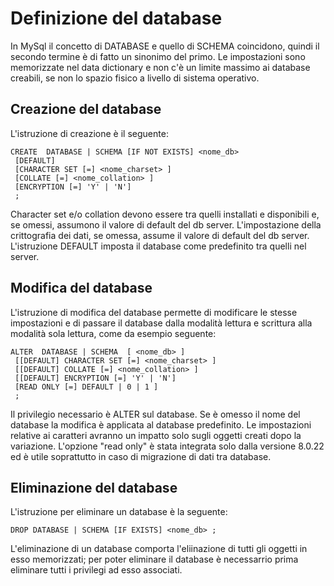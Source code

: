 # Definizione del database

In MySql il concetto di DATABASE e quello di SCHEMA coincidono, quindi il secondo termine è di fatto un sinonimo del primo.
Le impostazioni sono memorizzate nel data dictionary e non c'è un limite massimo ai database creabili, se non lo spazio fisico a livello di sistema operativo. 

## Creazione del database

L'istruzione di creazione è il seguente:

    CREATE  DATABASE | SCHEMA [IF NOT EXISTS] <nome_db>
     [DEFAULT] 
     [CHARACTER SET [=] <nome_charset> ] 
     [COLLATE [=] <nome_collation> ]
     [ENCRYPTION [=] 'Y' | 'N']
     ;

Character set e/o collation devono essere tra quelli installati e disponibili e, se omessi, assumono il valore di default del db server.
L'impostazione della crittografia dei dati, se omessa, assume il valore di default del db server.
L'istruzione DEFAULT imposta il database come predefinito tra quelli nel server.

## Modifica del database

L'istruzione di modifica del database permette di modificare le stesse impostazioni e di passare il database dalla modalità lettura e scrittura alla modalità sola lettura, come da esempio seguente:

    ALTER  DATABASE | SCHEMA  [ <nome_db> ]
     [[DEFAULT] CHARACTER SET [=] <nome_charset> ] 
     [[DEFAULT] COLLATE [=] <nome_collation> ]
     [[DEFAULT] ENCRYPTION [=] 'Y' | 'N']
     [READ ONLY [=] DEFAULT | 0 | 1 ]
     ;

Il privilegio necessario è ALTER sul database.
Se è omesso il nome del database la modifica è applicata al database predefinito.
Le impostazioni relative ai caratteri avranno un impatto solo sugli oggetti creati dopo la variazione.
L'opzione "read only" è stata integrata solo dalla versione 8.0.22 ed è utile soprattutto in caso di migrazione di dati tra database.

## Eliminazione del database

L'istruzione per eliminare un database è la seguente:

    DROP DATABASE | SCHEMA [IF EXISTS] <nome_db> ;

L'eliminazione di un database comporta l'eliinazione di tutti gli oggetti in esso memorizzati; per poter eliminare il database è necessarrio prima eliminare tutti i privilegi ad esso associati.
